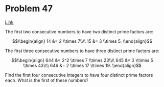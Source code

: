 # Problem 47

[Link](https://projecteuler.net/problem=47)

The first two consecutive numbers to have two distinct prime factors are:

$$\\begin{align} 14 &= 2 \\times 7\\\\ 15 &= 3 \\times 5. \\end{align}$$

The first three consecutive numbers to have three distinct prime factors are:

$$\\begin{align} 644 &= 2^2 \\times 7 \\times 23\\\\ 645 &= 3 \\times 5 \\times 43\\\\ 646 &= 2 \\times 17 \\times 19. \\end{align}$$

Find the first four consecutive integers to have four distinct prime factors each. What is the first of these numbers?